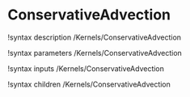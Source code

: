 <!-- MOOSE Documentation Stub: Remove this when content is added. -->

# ConservativeAdvection
!syntax description /Kernels/ConservativeAdvection

!syntax parameters /Kernels/ConservativeAdvection

!syntax inputs /Kernels/ConservativeAdvection

!syntax children /Kernels/ConservativeAdvection
